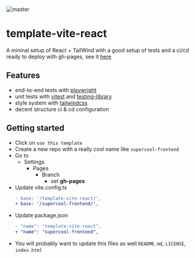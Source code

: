![master](https://github.com/souzaramon/template-vite-react/actions/workflows/cd.yml/badge.svg)

# template-vite-react
A mininal setup of React + TailWind with a good setup of tests and a ci/cd ready to deploy with gh-pages, see it [here](https://souzaramon.github.io/template-vite-react/)

## Features
- end-to-end tests with [playwright](https://playwright.dev/)
- unit tests with [vitest](https://vitest.dev/) and [testing-library](https://testing-library.com/)
- style system with [tailwindcss](https://tailwindcss.com/)
- decent structure ci & cd configuration

## Getting started
- Click on `use this template`
- Create a new repo with a really cool name like `supercool-frontend`
- Go to
  - Settings
    - Pages
      - Branch
        - set **gh-pages**
- Update vite.config.ts
  ```diff
  - base: '/template-vite-react/',
  + base: '/supercool-frontend/',
  ```
- Update package.json
  ```diff
  - "name": "template-vite-react",
  + "name": "supercool-frontend",
  ```
- You will probably want to update this files as well `README.md`, `LICENSE`, `index.html`

